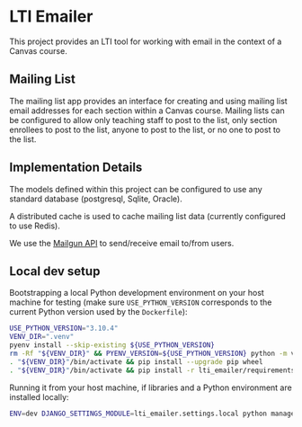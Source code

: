# LTI Emailer

This project provides an LTI tool for working with email in the context of a Canvas course.

## Mailing List

The mailing list app provides an interface for creating and using mailing list email addresses for each section
within a Canvas course. Mailing lists can be configured to allow only teaching staff to post to the list, only
section enrollees to post to the list, anyone to post to the list, or no one to post to the list.

## Implementation Details

The models defined within this project can be configured to use any standard database (postgresql,
Sqlite, Oracle).

A distributed cache is used to cache mailing list data (currently configured to use Redis).

We use the [Mailgun API](https://documentation.mailgun.com/ "Mailgun API") to send/receive email to/from users.

## Local dev setup

Bootstrapping a local Python development environment on your host machine for testing (make sure `USE_PYTHON_VERSION` corresponds to the current Python version used by the `Dockerfile`):

```sh
USE_PYTHON_VERSION="3.10.4"
VENV_DIR=".venv"
pyenv install --skip-existing ${USE_PYTHON_VERSION}
rm -Rf "${VENV_DIR}" && PYENV_VERSION=${USE_PYTHON_VERSION} python -m venv "${VENV_DIR}"
. "${VENV_DIR}"/bin/activate && pip install --upgrade pip wheel
. "${VENV_DIR}"/bin/activate && pip install -r lti_emailer/requirements/local.txt
```

Running it from your host machine, if libraries and a Python environment are installed locally:

```sh
ENV=dev DJANGO_SETTINGS_MODULE=lti_emailer.settings.local python manage.py runserver_plus --cert-file cert.crt
```